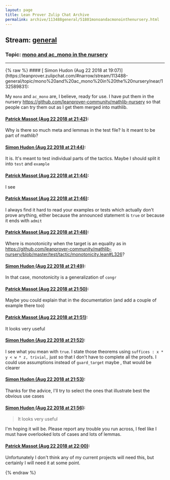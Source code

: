 ```yaml
---
layout: page
title: Lean Prover Zulip Chat Archive 
permalink: archive/113488general/51801monoandacmonointhenursery.html
---
```


## Stream: [general](https://leanprover-community.github.io/archive/113488general/index.html)
### Topic: [mono and ac_mono in the nursery](https://leanprover-community.github.io/archive/113488general/51801monoandacmonointhenursery.html)

---

<base href="https://leanprover.zulipchat.com">
{% raw %}
#### [ Simon Hudon (Aug 22 2018 at 19:07)](https://leanprover.zulipchat.com/#narrow/stream/113488-general/topic/mono%20and%20ac_mono%20in%20the%20nursery/near/132589831):
<p>My <code>mono</code> and <code>ac_mono</code> are, I believe, ready for use. I have put them in the nursery <a href="https://github.com/leanprover-community/mathlib-nursery" target="_blank" title="https://github.com/leanprover-community/mathlib-nursery">https://github.com/leanprover-community/mathlib-nursery</a> so that people can try them out as I get them merged into mathlib.</p>

#### [ Patrick Massot (Aug 22 2018 at 21:42)](https://leanprover.zulipchat.com/#narrow/stream/113488-general/topic/mono%20and%20ac_mono%20in%20the%20nursery/near/132597919):
<p>Why is there so much meta and lemmas in the test file? Is it meant to be part of mathlib?</p>

#### [ Simon Hudon (Aug 22 2018 at 21:44)](https://leanprover.zulipchat.com/#narrow/stream/113488-general/topic/mono%20and%20ac_mono%20in%20the%20nursery/near/132598001):
<p>It is. It's meant to test individual parts of the tactics. Maybe I should split it into <code>test</code> and <code>example</code></p>

#### [ Patrick Massot (Aug 22 2018 at 21:44)](https://leanprover.zulipchat.com/#narrow/stream/113488-general/topic/mono%20and%20ac_mono%20in%20the%20nursery/near/132598015):
<p>I see</p>

#### [ Patrick Massot (Aug 22 2018 at 21:46)](https://leanprover.zulipchat.com/#narrow/stream/113488-general/topic/mono%20and%20ac_mono%20in%20the%20nursery/near/132598091):
<p>I always find it hard to read your examples or tests which actually don't prove anything, either because the announced statement is <code>true</code> or because it ends with <code>admit</code></p>

#### [ Patrick Massot (Aug 22 2018 at 21:48)](https://leanprover.zulipchat.com/#narrow/stream/113488-general/topic/mono%20and%20ac_mono%20in%20the%20nursery/near/132598207):
<p>Where is monotonicity when the target is an equality as in <a href="https://github.com/leanprover-community/mathlib-nursery/blob/master/test/tactic/monotonicity.lean#L326" target="_blank" title="https://github.com/leanprover-community/mathlib-nursery/blob/master/test/tactic/monotonicity.lean#L326">https://github.com/leanprover-community/mathlib-nursery/blob/master/test/tactic/monotonicity.lean#L326</a>?</p>

#### [ Simon Hudon (Aug 22 2018 at 21:49)](https://leanprover.zulipchat.com/#narrow/stream/113488-general/topic/mono%20and%20ac_mono%20in%20the%20nursery/near/132598248):
<p>In that case, monotonicity is a generalization of <code>congr</code></p>

#### [ Patrick Massot (Aug 22 2018 at 21:50)](https://leanprover.zulipchat.com/#narrow/stream/113488-general/topic/mono%20and%20ac_mono%20in%20the%20nursery/near/132598313):
<p>Maybe you could explain that in the documentation (and add a couple of example there too)</p>

#### [ Patrick Massot (Aug 22 2018 at 21:51)](https://leanprover.zulipchat.com/#narrow/stream/113488-general/topic/mono%20and%20ac_mono%20in%20the%20nursery/near/132598325):
<p>It looks very useful</p>

#### [ Simon Hudon (Aug 22 2018 at 21:52)](https://leanprover.zulipchat.com/#narrow/stream/113488-general/topic/mono%20and%20ac_mono%20in%20the%20nursery/near/132598383):
<p>I see what you mean with <code>true</code>. I state those theorems using <code>suffices : x * y &lt; w * z, trivial,</code> just so that I don't have to complete all the proofs. I could use assumptions instead of <code>guard_target</code> maybe , that would be clearer</p>

#### [ Simon Hudon (Aug 22 2018 at 21:53)](https://leanprover.zulipchat.com/#narrow/stream/113488-general/topic/mono%20and%20ac_mono%20in%20the%20nursery/near/132598410):
<p>Thanks for the advice, I'll try to select the ones that illustrate best the obvious use cases</p>

#### [ Simon Hudon (Aug 22 2018 at 21:56)](https://leanprover.zulipchat.com/#narrow/stream/113488-general/topic/mono%20and%20ac_mono%20in%20the%20nursery/near/132598587):
<blockquote>
<p>It looks very useful</p>
</blockquote>
<p>I'm hoping it will be. Please report any trouble you run across, I feel like I must have overlooked lots of cases and lots of lemmas.</p>

#### [ Patrick Massot (Aug 22 2018 at 22:00)](https://leanprover.zulipchat.com/#narrow/stream/113488-general/topic/mono%20and%20ac_mono%20in%20the%20nursery/near/132598785):
<p>Unfortunately  I don't think any of my current projects will need this, but certainly I will need it at some point.</p>


{% endraw %}
